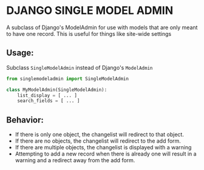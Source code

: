 DJANGO SINGLE MODEL ADMIN
===
A subclass of Django's ModelAdmin for use with models that are only meant to have one record. This is useful for things like site-wide settings

Usage:
---

Subclass `SingleModelAdmin` instead of Django's `ModelAdmin`

```python
from singlemodeladmin import SingleModelAdmin

class MyModelAdmin(SingleModelAdmin):
    list_display = [ ... ]
    search_fields = [ ... ]
```

Behavior:
---

- If there is only one object, the changelist will redirect to that object.
- If there are no objects, the changelist will redirect to the add form.
- If there are multiple objects, the changelist is displayed with a warning
- Attempting to add a new record when there is already one will result in a warning and a redirect away from the add form.

